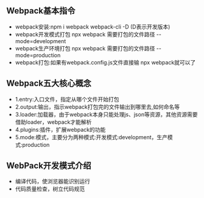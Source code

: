##  Webpack基本指令
*   webpack安装:npm i webpack webpack-cli -D (D表示开发版本)
*   webpack开发模式打包 npx webpack 需要打包的文件路径 --mode=development
*   webpack生产环境打包 npx webpack 需要打包的文件路径
--mode=production
*   webpack打包:如果有webpack.config.js文件直接输 npx webpack就可以了

##  Webpack五大核心概念
*   1.entry:入口文件，指定从哪个文件开始打包
*   2.output:输出，指示webpack打包完的文件输出到哪里去,如何命名等
*   3.loader:加载器，由于webpack本身只能处理js、json等资源，其他资源需要借助loader，webpack才能解析
*   4.plugins:插件，扩展webpack的功能
*   5.mode:模式，主要分为两种模式:开发模式:development，生产模式:production

##  WebPack开发模式介绍
*   编译代码，使浏览器能识别运行
*   代码质量检查，树立代码规范